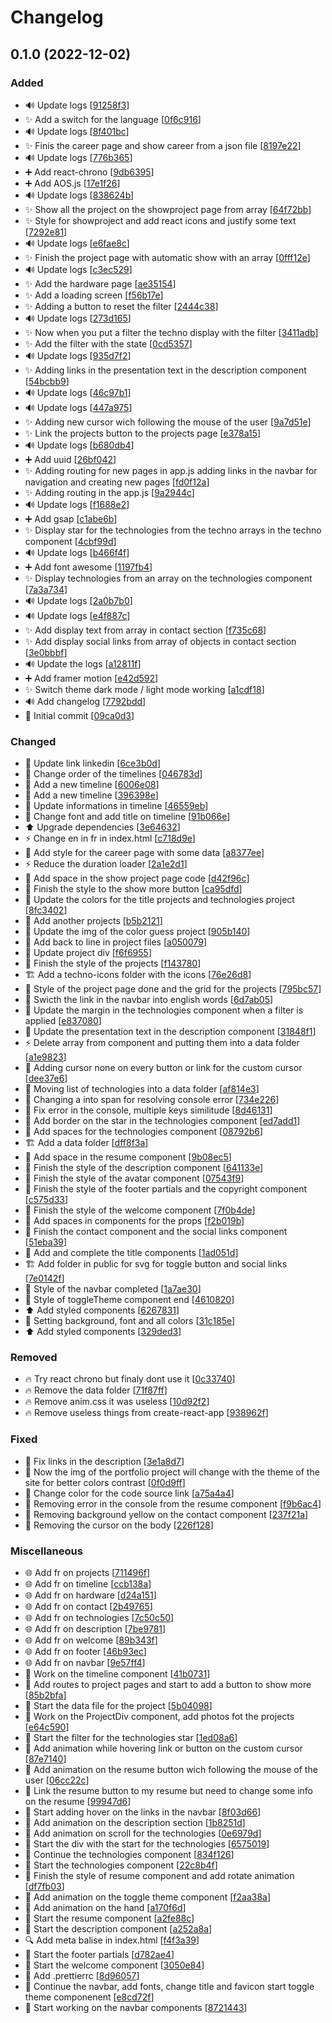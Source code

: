 # Changelog

<a name="0.1.0"></a>
## 0.1.0 (2022-12-02)

### Added

- 🔊 Update logs [[91258f3](https://github.com/Sakoutecher/portfolio-react/commit/91258f3527c2c290f66327332cd0fb50ab69986f)]
- ✨ Add a switch for the language [[0f6c916](https://github.com/Sakoutecher/portfolio-react/commit/0f6c916959d5033b4ae2ff99001d3aedb1480f69)]
- 🔊 Update logs [[8f401bc](https://github.com/Sakoutecher/portfolio-react/commit/8f401bcd64db3a0a3db1667bb6c03f90de9f612b)]
- ✨ Finis the career page and show career from a json file [[8197e22](https://github.com/Sakoutecher/portfolio-react/commit/8197e2269d426c8f16c472be5ec5ed8f0918b66c)]
- 🔊 Update logs [[776b365](https://github.com/Sakoutecher/portfolio-react/commit/776b36517008ca34ddbde91d6998cc271fbc4ba1)]
- ➕ Add react-chrono [[9db6395](https://github.com/Sakoutecher/portfolio-react/commit/9db63956da8b0902a1227d2edd31218ee9670e26)]
- ➕ Add AOS.js [[17e1f26](https://github.com/Sakoutecher/portfolio-react/commit/17e1f262a529800a4f65213fb6ffbefc5ccea1a1)]
- 🔊 Update logs [[838624b](https://github.com/Sakoutecher/portfolio-react/commit/838624bb12cba6f0a4094b700e5b5ddaf3ef7613)]
- ✨ Show all the project on the showproject page from array [[64f72bb](https://github.com/Sakoutecher/portfolio-react/commit/64f72bbd5b00ef3f6df65c814b5d96cbb9d6af50)]
- ✨ Style for showproject and add react icons and justify some text [[7292e81](https://github.com/Sakoutecher/portfolio-react/commit/7292e811e70a20f9f56e214739fd08f96d08f2df)]
- 🔊 Update logs [[e6fae8c](https://github.com/Sakoutecher/portfolio-react/commit/e6fae8c77ef6c2486796bea527afebe377db7182)]
- ✨ Finish the project page with automatic show with an array [[0fff12e](https://github.com/Sakoutecher/portfolio-react/commit/0fff12e12e40c0ab59dfa5ad388068f786243cba)]
- 🔊 Update logs [[c3ec529](https://github.com/Sakoutecher/portfolio-react/commit/c3ec529947f18c2cd77e6278776428c8ac5a9f99)]
- ✨ Add the hardware page [[ae35154](https://github.com/Sakoutecher/portfolio-react/commit/ae35154d4c989a12ced00bc8c410657e9183c5fd)]
- ✨ Add a loading screen [[f56b17e](https://github.com/Sakoutecher/portfolio-react/commit/f56b17e001c647814e17a4a938a5575507a8bdec)]
- ✨ Adding a button to reset the filter [[2444c38](https://github.com/Sakoutecher/portfolio-react/commit/2444c38320e028862d6d35c9276aaa4b3b03cd88)]
- 🔊 Update logs [[273d165](https://github.com/Sakoutecher/portfolio-react/commit/273d16508c2c1cf6e48f3facf17c6f22f055bf1d)]
- ✨ Now when you put a filter the techno display with the filter [[3411adb](https://github.com/Sakoutecher/portfolio-react/commit/3411adbdc4c01b4a501d3788e9d44b839cf4fc59)]
- ✨ Add the filter with the state [[0cd5357](https://github.com/Sakoutecher/portfolio-react/commit/0cd5357d608eafd2d804125113538f82d1f4b206)]
- 🔊 Update logs [[935d7f2](https://github.com/Sakoutecher/portfolio-react/commit/935d7f29be9c66575ab6675beb1683104bca71c8)]
- ✨ Adding links in the presentation text in the description component [[54bcbb9](https://github.com/Sakoutecher/portfolio-react/commit/54bcbb9c05b49fd5723a2ac9be200efe1a9104f7)]
- 🔊 Update logs [[46c97b1](https://github.com/Sakoutecher/portfolio-react/commit/46c97b11008042140a2c3e643a7bdb45a383c2a7)]
- 🔊 Update logs [[447a975](https://github.com/Sakoutecher/portfolio-react/commit/447a975aa7a01dcc286b1195f3711a6d7ecef224)]
- ✨ Adding new cursor wich following the mouse of the user [[9a7d51e](https://github.com/Sakoutecher/portfolio-react/commit/9a7d51ee219ae443edf1b0362905a11d26539e87)]
- ✨ Link the projects button to the projects page [[e378a15](https://github.com/Sakoutecher/portfolio-react/commit/e378a15b6be59f467c381223ab43416520f53fca)]
- 🔊 Update logs [[b680db4](https://github.com/Sakoutecher/portfolio-react/commit/b680db4534e2f1422619a9a7f57b8e7de07657cb)]
- ➕ Add uuid [[26bf042](https://github.com/Sakoutecher/portfolio-react/commit/26bf042b727f2b0cf7be566f709db2b305fc63d1)]
- ✨ Adding routing for new pages in app.js adding links in the navbar for navigation and creating new pages [[fd0f12a](https://github.com/Sakoutecher/portfolio-react/commit/fd0f12ab9a777bd20ee0b09b0384082d5bb0f1e5)]
- ✨ Adding routing in the app.js [[9a2944c](https://github.com/Sakoutecher/portfolio-react/commit/9a2944c6937a1b1865a60a69c503ce77a7df48ce)]
- 🔊 Update logs [[f1688e2](https://github.com/Sakoutecher/portfolio-react/commit/f1688e24f54540038941bf71a2eacc7494763cdb)]
- ➕ Add gsap [[c1abe6b](https://github.com/Sakoutecher/portfolio-react/commit/c1abe6b7e1e2b20e140544aa5d3a0ee70cee4ad4)]
- ✨ Display star for the technologies from the techno arrays in the techno component [[4cbf99d](https://github.com/Sakoutecher/portfolio-react/commit/4cbf99db3be6cbcca4190aa2e385dd1d284e3e17)]
- 🔊 Update logs [[b466f4f](https://github.com/Sakoutecher/portfolio-react/commit/b466f4fbcb3a576cda9e16fe2e93065537965c8e)]
- ➕ Add font awesome [[1197fb4](https://github.com/Sakoutecher/portfolio-react/commit/1197fb4b9f81f154cf71ac4db5b2f4dba5b66b30)]
- ✨ Display technologies from an array on the technologies component [[7a3a734](https://github.com/Sakoutecher/portfolio-react/commit/7a3a73425e58300b3f95a5fa2959e6a89f45f5ad)]
- 🔊 Update logs [[2a0b7b0](https://github.com/Sakoutecher/portfolio-react/commit/2a0b7b0e0c61e013e0041c854bdd8b61b9dd3c5e)]
- 🔊 Update logs [[e4f887c](https://github.com/Sakoutecher/portfolio-react/commit/e4f887c2ed81ae1406521290bceedf4e9c80b4d9)]
- ✨ Add display text from array in contact section [[f735c68](https://github.com/Sakoutecher/portfolio-react/commit/f735c689a1b4c82b6078e4d874919984c7114824)]
- ✨ Add display social links from array of objects in contact section [[3e0bbbf](https://github.com/Sakoutecher/portfolio-react/commit/3e0bbbfdab3629fe53c421a740f358cfabcbf0b7)]
- 🔊 Update the logs [[a12811f](https://github.com/Sakoutecher/portfolio-react/commit/a12811f6fe82cf199a788d6384ec7c87d3eafc22)]
- ➕ Add framer motion [[e42d592](https://github.com/Sakoutecher/portfolio-react/commit/e42d592d56a225b8f691df7738f7702a290df4ae)]
- ✨ Switch theme dark mode / light mode working [[a1cdf18](https://github.com/Sakoutecher/portfolio-react/commit/a1cdf187f5e0df102b07671b36a1bc55f6b5712f)]
- 🔊 Add changelog [[7792bdd](https://github.com/Sakoutecher/portfolio-react/commit/7792bddc97068786862e226612a331e573497da2)]
- 🎉 Initial commit [[09ca0d3](https://github.com/Sakoutecher/portfolio-react/commit/09ca0d37fa80bbbceee25babf6a8735ac4afa9f6)]

### Changed

- 💬 Update link linkedin [[6ce3b0d](https://github.com/Sakoutecher/portfolio-react/commit/6ce3b0d506cb6c2cc8f2e8b5a1d2a99ddd54b9a7)]
- 🎨 Change order of the timelines [[046783d](https://github.com/Sakoutecher/portfolio-react/commit/046783d74c7c126d57874e76cc4c0ff917594193)]
- 💬 Add a new timeline [[6006e08](https://github.com/Sakoutecher/portfolio-react/commit/6006e08d8877a8ff827170f0c91bb5dfe59966ad)]
- 🍱 Add a new timeline [[396398e](https://github.com/Sakoutecher/portfolio-react/commit/396398e6329db56f0885e404d2126b84461e1f6b)]
- 💬 Update informations in timeline [[46559eb](https://github.com/Sakoutecher/portfolio-react/commit/46559ebb78960783bcdcecbc3521202949c69921)]
- 💄 Change font and add title on timeline [[91b066e](https://github.com/Sakoutecher/portfolio-react/commit/91b066ef528eaf7ae4ca9d0b9e84bc741ce210cb)]
- ⬆️ Upgrade dependencies [[3e64632](https://github.com/Sakoutecher/portfolio-react/commit/3e646329437e69b8dca4e6fcbf4199f324327735)]
- ⚡ Change en in fr in index.html [[c718d9e](https://github.com/Sakoutecher/portfolio-react/commit/c718d9e5751f33100010bfd8830bb475b8b444be)]
- 💄 Add style for the career page with some data [[a8377ee](https://github.com/Sakoutecher/portfolio-react/commit/a8377ee59990f2ef856412993c3dc3859a464e03)]
- ⚡ Reduce the duration loader [[2a1e2d1](https://github.com/Sakoutecher/portfolio-react/commit/2a1e2d196e925746ec0016c480eaf6d3a2912066)]
- 🎨 Add space in the show project page code [[d42f96c](https://github.com/Sakoutecher/portfolio-react/commit/d42f96c2b556b2e748f2cdf7e97e1cdd27317f40)]
- 💄 Finish the style to the show more button [[ca95dfd](https://github.com/Sakoutecher/portfolio-react/commit/ca95dfdab7ef67145a4b619bf8c2c3cd66f893fd)]
- 💄 Update the colors for the title projects and technologies project [[8fc3402](https://github.com/Sakoutecher/portfolio-react/commit/8fc34028e07f0debd050277f1bddd9f7ccc76603)]
- 🍱 Add another projects [[b5b2121](https://github.com/Sakoutecher/portfolio-react/commit/b5b2121022e878faec09ba4e1c59ebc4ffaf6016)]
- 🍱 Update the img of the color guess project [[905b140](https://github.com/Sakoutecher/portfolio-react/commit/905b140be84d037e4bb49e3871bb7587c214c168)]
- 🎨 Add back to line in project files [[a050079](https://github.com/Sakoutecher/portfolio-react/commit/a0500796b28fc72a72edb47f531985519675f8fd)]
- 💄 Update project div [[f6f6955](https://github.com/Sakoutecher/portfolio-react/commit/f6f69551e33d09adcf673283117c8e5de9001896)]
- 💄 Finish the style of the projects [[f143780](https://github.com/Sakoutecher/portfolio-react/commit/f14378052f1d12730f436b691731bc1725995cd4)]
- 🏗️ Add a techno-icons folder with the icons [[76e26d8](https://github.com/Sakoutecher/portfolio-react/commit/76e26d875d63aee0a13c9e1f3b7ef9d39c70d1a3)]
- 💄 Style of the project page done and the grid for the projects [[795bc57](https://github.com/Sakoutecher/portfolio-react/commit/795bc577d1a53d754243ceb7dd1fee1828da1140)]
- 💬 Swicth the link in the navbar into english words [[6d7ab05](https://github.com/Sakoutecher/portfolio-react/commit/6d7ab0540e707a9161fdcb216ccacafe84222e00)]
- 💄 Update the margin in the technologies component when a filter is applied [[e837080](https://github.com/Sakoutecher/portfolio-react/commit/e837080d643c35b218a73070990800faac0cf4b9)]
- 💬 Update the presentation text in the description component [[31848f1](https://github.com/Sakoutecher/portfolio-react/commit/31848f1dd97c4c8bf838d048b20ef487aa48909a)]
- ⚡ Delete array from component and putting them into a data folder [[a1e9823](https://github.com/Sakoutecher/portfolio-react/commit/a1e982332a84fb0eaab7999c034f0483590e919a)]
- 💄 Adding cursor none on every button or link for the custom cursor [[dee37e6](https://github.com/Sakoutecher/portfolio-react/commit/dee37e657e9dd2b7e33a913f30f67c3e79148a79)]
- 🎨 Moving list of technologies into a data folder [[af814e3](https://github.com/Sakoutecher/portfolio-react/commit/af814e35ec026c0a71c1712f0bd7d0aedfb878cf)]
- 🚨 Changing a into span for resolving console error [[734e226](https://github.com/Sakoutecher/portfolio-react/commit/734e2262631896262513273fc158cffd22a523be)]
- 🚨 Fix error in the console, multiple keys similitude [[8d46131](https://github.com/Sakoutecher/portfolio-react/commit/8d461316317681356463e1e8e60115474c89b584)]
- 💄 Add border on the star in the technologies component [[ed7add1](https://github.com/Sakoutecher/portfolio-react/commit/ed7add170896177f98d0db78ed0f79d7dafb96ec)]
- 🎨 Add spaces for the technologies component [[08792b6](https://github.com/Sakoutecher/portfolio-react/commit/08792b62a66e9ce8be33281746685ee7f6a25bdd)]
- 🏗️ Add a data folder [[dff8f3a](https://github.com/Sakoutecher/portfolio-react/commit/dff8f3a1c42efacedf7e98fd3d55569acf9d8ed9)]
- 🎨 Add space in the resume component [[9b08ec5](https://github.com/Sakoutecher/portfolio-react/commit/9b08ec505673118a5d7a3b41e38a9014582a0397)]
- 💄 Finish the style of the description component [[641133e](https://github.com/Sakoutecher/portfolio-react/commit/641133e0e835a0217645bf5dadbf060ff4e7a70d)]
- 💄 Finish the style of the avatar component [[07543f9](https://github.com/Sakoutecher/portfolio-react/commit/07543f9ca417e6a6982fd6c43192296e5294263c)]
- 💄 Finish the style of the footer partials and the copyright component [[c575d33](https://github.com/Sakoutecher/portfolio-react/commit/c575d334618c609016d7e9d3142e4b319ad31e71)]
- 💄 Finish the style of the welcome component [[7f0b4de](https://github.com/Sakoutecher/portfolio-react/commit/7f0b4de96e1ea3280bb372256e3d0d8306f7b967)]
- 🎨 Add spaces in components for the props [[f2b019b](https://github.com/Sakoutecher/portfolio-react/commit/f2b019b5d2a9e121e7feb8f39f3f502d30583828)]
- 💄 Finish the contact component and the social links component [[51eba39](https://github.com/Sakoutecher/portfolio-react/commit/51eba39c0c9fcb74f7b000a4cfc8b67d6cde3161)]
- 💄 Add and complete the title components [[1ad051d](https://github.com/Sakoutecher/portfolio-react/commit/1ad051d96e028dd23bd45fa3de55fd7fa7dadd2c)]
- 🏗️ Add folder in public for svg for toggle button and social links [[7e0142f](https://github.com/Sakoutecher/portfolio-react/commit/7e0142fe6aa9eff83dc92a35d39e6c15dca2ca3a)]
- 💄 Style of the navbar completed [[1a7ae30](https://github.com/Sakoutecher/portfolio-react/commit/1a7ae307aa557d4bffb10ee942c23afafa1b572d)]
- 💄 Style of toggleTheme component end [[4610820](https://github.com/Sakoutecher/portfolio-react/commit/46108208e6f1481c9cad44462d5fdbc1c56a3e1e)]
- ⬆️ Add styled components [[6267831](https://github.com/Sakoutecher/portfolio-react/commit/626783190c1d6bb498e3b81a9a3b69d50e6b54a5)]
- 💄 Setting background, font and all colors [[31c185e](https://github.com/Sakoutecher/portfolio-react/commit/31c185e94f9576f3cfbf6208276a16b09cfec5d6)]
- ⬆️ Add styled components [[329ded3](https://github.com/Sakoutecher/portfolio-react/commit/329ded39f4b3fbda42bce6e67c146b431d269671)]

### Removed

- 🔥 Try react chrono but finaly dont use it [[0c33740](https://github.com/Sakoutecher/portfolio-react/commit/0c33740fcc67939fcacdb3dfc80926b07b40485e)]
- 🔥 Remove the data folder [[71f87ff](https://github.com/Sakoutecher/portfolio-react/commit/71f87fff8e7c3e172554ebc28d6981760dc14872)]
- 🔥 Remove anim.css it was useless [[10d92f2](https://github.com/Sakoutecher/portfolio-react/commit/10d92f24fb8816f07547148e4dbe880add51a4c8)]
- 🔥 Remove useless things from create-react-app [[938962f](https://github.com/Sakoutecher/portfolio-react/commit/938962fab7a21b01ce3823dcf42abc3fc422ab96)]

### Fixed

- 🐛 Fix links in the description [[3e1a8d7](https://github.com/Sakoutecher/portfolio-react/commit/3e1a8d7b96113815d51f15cfa24547d2a8be2ef9)]
- 🐛 Now the img of the portfolio project will change with the theme of the site for better colors contrast [[0f0d9ff](https://github.com/Sakoutecher/portfolio-react/commit/0f0d9ff8a421772e92d14efea6c998957e104349)]
- 🐛 Change color for the code source link [[a75a4a4](https://github.com/Sakoutecher/portfolio-react/commit/a75a4a4e97c98c0003a9a8d11ac08cfb60853a5a)]
- 🐛 Removing error in the console from the resume component [[f9b6ac4](https://github.com/Sakoutecher/portfolio-react/commit/f9b6ac46abf741646d90505a1c7fda25c9bd3074)]
- 🐛 Removing background yellow on the contact component [[237f21a](https://github.com/Sakoutecher/portfolio-react/commit/237f21a1c8e6fada307cbeeb61f9fb1cfe73b63b)]
- 🐛 Removing the cursor on the body [[226f128](https://github.com/Sakoutecher/portfolio-react/commit/226f128396ac3c3c1d290446493f765bbd79e5f5)]

### Miscellaneous

- 🌐 Add fr on projects [[711496f](https://github.com/Sakoutecher/portfolio-react/commit/711496f2a7d506a5031bef20feaafce039d7cbdc)]
- 🌐 Add fr on timeline [[ccb138a](https://github.com/Sakoutecher/portfolio-react/commit/ccb138acf54994e25117c6effa39fcac57e1993f)]
- 🌐 Add fr on hardware [[d24a151](https://github.com/Sakoutecher/portfolio-react/commit/d24a15142941781859378902a7f93d129d0ed3bb)]
- 🌐 Add fr on contact [[2b49765](https://github.com/Sakoutecher/portfolio-react/commit/2b49765eec9dd405934370ed0cbdf95c76d6b4e3)]
- 🌐 Add fr on technologies [[7c50c50](https://github.com/Sakoutecher/portfolio-react/commit/7c50c5084e6507c54c8ac29821f18e048a124585)]
- 🌐 Add fr on description [[7be9781](https://github.com/Sakoutecher/portfolio-react/commit/7be9781b45dab30df772a21d714fbd297035b65e)]
- 🌐 Add fr on welcome [[89b343f](https://github.com/Sakoutecher/portfolio-react/commit/89b343f7229e7f37e68c1af094c47e19a8eab84e)]
- 🌐 Add fr on footer [[46b93ec](https://github.com/Sakoutecher/portfolio-react/commit/46b93ecbe803c5fca63cd516af0ed763dc00a470)]
- 🌐 Add fr on navbar [[9e57ff4](https://github.com/Sakoutecher/portfolio-react/commit/9e57ff48e54eb8c8f644390413223377e051b085)]
- 🚧 Work on the timeline component [[41b0731](https://github.com/Sakoutecher/portfolio-react/commit/41b073103fc8aed119704953bbfb3bd7d278d7c0)]
- 🚧 Add routes to project pages and start to add a button to show more [[85b2bfa](https://github.com/Sakoutecher/portfolio-react/commit/85b2bfadc6e91eac822bd9f78f248c5278c72fa2)]
- 🚧 Start the data file for the project [[5b04098](https://github.com/Sakoutecher/portfolio-react/commit/5b04098ff113a637388a6a9733a9edca866d6f1b)]
- 🚧 Work on the ProjectDiv component, add photos fot the projects [[e64c590](https://github.com/Sakoutecher/portfolio-react/commit/e64c590de5ca7e0a4abf9e0f15bfcf7e6e3b1b97)]
- 🚧 Start the filter for the technologies star [[1ed08a6](https://github.com/Sakoutecher/portfolio-react/commit/1ed08a60e8a76ba652cf980f1c3978c352acc65b)]
- 💫 Add animation while hovering link or button on the custom cursor [[87e7140](https://github.com/Sakoutecher/portfolio-react/commit/87e7140945531c84df7462c9a686ac637215dc52)]
- 💫 Add animation on the resume button wich following the mouse of the user [[06cc22c](https://github.com/Sakoutecher/portfolio-react/commit/06cc22c9cdf1196876ea60524a536d87aea93855)]
- 🚧 Link the resume button to my resume but need to change some info on the resume [[99947d6](https://github.com/Sakoutecher/portfolio-react/commit/99947d65df50389aa9fd1c758d2d033d2c79b845)]
- 🚧 Start adding hover on the links in the navbar [[8f03d66](https://github.com/Sakoutecher/portfolio-react/commit/8f03d664f9c1084d1e7393ddceab70a70e1c682a)]
- 💫 Add animation on the description section [[1b8251d](https://github.com/Sakoutecher/portfolio-react/commit/1b8251d1b9395824848d925fe57e4ceff37284e7)]
- 💫 Add animation on scroll for the technologies [[0e6979d](https://github.com/Sakoutecher/portfolio-react/commit/0e6979d8efcd4e6bf3a046ee65d05aa8161964ae)]
- 🚧 Start the div with the start for the technologies [[6575019](https://github.com/Sakoutecher/portfolio-react/commit/6575019d8a6809fa1d46e3ba26f1e08692564990)]
- 🚧 Continue the technologies component [[834f126](https://github.com/Sakoutecher/portfolio-react/commit/834f126ecd0953dd67ffbdc8b4e89eb515792044)]
- 🚧 Start the technologies component [[22c8b4f](https://github.com/Sakoutecher/portfolio-react/commit/22c8b4f70032014c69e08e8f73dd875179ccf64b)]
- 💫 Finish the style of resume component and add rotate animation [[df7fb03](https://github.com/Sakoutecher/portfolio-react/commit/df7fb030f80a808d667a2327934e6b98ed446f28)]
- 💫 Add animation on the toggle theme component [[f2aa38a](https://github.com/Sakoutecher/portfolio-react/commit/f2aa38aadb72d9be08cb42c2001e677c9cd70953)]
- 💫 Add animation on the hand [[a170f6d](https://github.com/Sakoutecher/portfolio-react/commit/a170f6d7ef34b983d4688c9c94e5a30b5a67d392)]
- 🚧 Start the resume component [[a2fe88c](https://github.com/Sakoutecher/portfolio-react/commit/a2fe88c2d753272649273d2054762f24b896d9c9)]
- 🚧 Start the description component [[a252a8a](https://github.com/Sakoutecher/portfolio-react/commit/a252a8a39603077f4567012a9083bab9c8ff00d8)]
- 🔍 Add meta balise in index.html [[f4f3a39](https://github.com/Sakoutecher/portfolio-react/commit/f4f3a399e1d1527fa6f7686500e68f8c9557902c)]
- 🚧 Start the footer partials [[d782ae4](https://github.com/Sakoutecher/portfolio-react/commit/d782ae49bfd98eb336acfe339bb8daaf2aaf8c57)]
- 🚧 Start the welcome component [[3050e84](https://github.com/Sakoutecher/portfolio-react/commit/3050e843839029f43a16733949fe8c09ee4a5d60)]
- 🙈 Add .prettierrc [[8d96057](https://github.com/Sakoutecher/portfolio-react/commit/8d96057bce772f8fc620f4f46bd0a306881897cd)]
- 🚧 Continue the navbar, add fonts, change title and favicon start toggle theme componenent [[e8cd72f](https://github.com/Sakoutecher/portfolio-react/commit/e8cd72f67a12bf47ca0e6f6b3b490d949ba70c33)]
- 🚧 Start working on the navbar components [[8721443](https://github.com/Sakoutecher/portfolio-react/commit/8721443bac1ec9c38db51aad01c506a894cfacee)]


